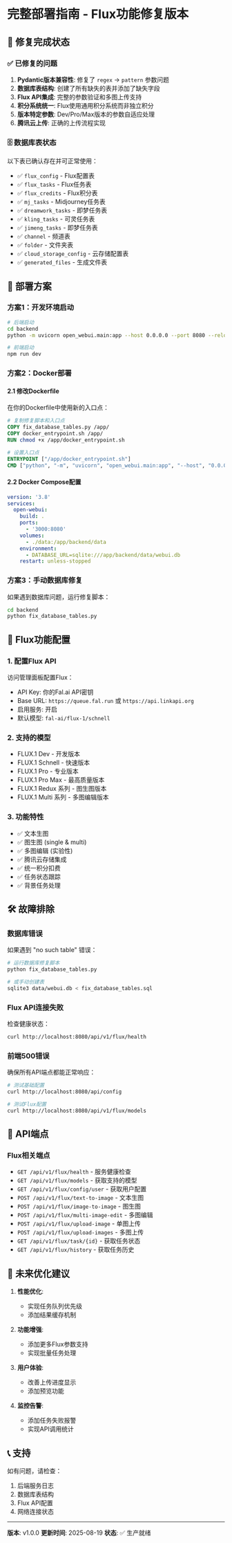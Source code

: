 # 完整部署指南 - Flux功能修复版本

## 🎉 修复完成状态

### ✅ 已修复的问题

1. **Pydantic版本兼容性**: 修复了 `regex` → `pattern` 参数问题
2. **数据库表结构**: 创建了所有缺失的表并添加了缺失字段
3. **Flux API集成**: 完整的参数验证和多图上传支持
4. **积分系统统一**: Flux使用通用积分系统而非独立积分
5. **版本特定参数**: Dev/Pro/Max版本的参数自适应处理
6. **腾讯云上传**: 正确的上传流程实现

### 🗄️ 数据库表状态

以下表已确认存在并可正常使用：

- ✅ `flux_config` - Flux配置表
- ✅ `flux_tasks` - Flux任务表
- ✅ `flux_credits` - Flux积分表
- ✅ `mj_tasks` - Midjourney任务表
- ✅ `dreamwork_tasks` - 即梦任务表
- ✅ `kling_tasks` - 可灵任务表
- ✅ `jimeng_tasks` - 即梦任务表
- ✅ `channel` - 频道表
- ✅ `folder` - 文件夹表
- ✅ `cloud_storage_config` - 云存储配置表
- ✅ `generated_files` - 生成文件表

## 🚀 部署方案

### 方案1：开发环境启动

```bash
# 后端启动
cd backend
python -m uvicorn open_webui.main:app --host 0.0.0.0 --port 8080 --reload

# 前端启动
npm run dev
```

### 方案2：Docker部署

#### 2.1 修改Dockerfile

在你的Dockerfile中使用新的入口点：

```dockerfile
# 复制修复脚本和入口点
COPY fix_database_tables.py /app/
COPY docker_entrypoint.sh /app/
RUN chmod +x /app/docker_entrypoint.sh

# 设置入口点
ENTRYPOINT ["/app/docker_entrypoint.sh"]
CMD ["python", "-m", "uvicorn", "open_webui.main:app", "--host", "0.0.0.0", "--port", "8080"]
```

#### 2.2 Docker Compose配置

```yaml
version: '3.8'
services:
  open-webui:
    build: .
    ports:
      - '3000:8080'
    volumes:
      - ./data:/app/backend/data
    environment:
      - DATABASE_URL=sqlite:///app/backend/data/webui.db
    restart: unless-stopped
```

### 方案3：手动数据库修复

如果遇到数据库问题，运行修复脚本：

```bash
cd backend
python fix_database_tables.py
```

## 🔧 Flux功能配置

### 1. 配置Flux API

访问管理面板配置Flux：

- API Key: 你的Fal.ai API密钥
- Base URL: `https://queue.fal.run` 或 `https://api.linkapi.org`
- 启用服务: 开启
- 默认模型: `fal-ai/flux-1/schnell`

### 2. 支持的模型

- FLUX.1 Dev - 开发版本
- FLUX.1 Schnell - 快速版本
- FLUX.1 Pro - 专业版本
- FLUX.1 Pro Max - 最高质量版本
- FLUX.1 Redux 系列 - 图生图版本
- FLUX.1 Multi 系列 - 多图编辑版本

### 3. 功能特性

- ✅ 文本生图
- ✅ 图生图 (single & multi)
- ✅ 多图编辑 (实验性)
- ✅ 腾讯云存储集成
- ✅ 统一积分扣费
- ✅ 任务状态跟踪
- ✅ 背景任务处理

## 🛠️ 故障排除

### 数据库错误

如果遇到 "no such table" 错误：

```bash
# 运行数据库修复脚本
python fix_database_tables.py

# 或手动创建表
sqlite3 data/webui.db < fix_database_tables.sql
```

### Flux API连接失败

检查健康状态：

```bash
curl http://localhost:8080/api/v1/flux/health
```

### 前端500错误

确保所有API端点都能正常响应：

```bash
# 测试基础配置
curl http://localhost:8080/api/config

# 测试Flux配置
curl http://localhost:8080/api/v1/flux/models
```

## 📝 API端点

### Flux相关端点

- `GET /api/v1/flux/health` - 服务健康检查
- `GET /api/v1/flux/models` - 获取支持的模型
- `GET /api/v1/flux/config/user` - 获取用户配置
- `POST /api/v1/flux/text-to-image` - 文本生图
- `POST /api/v1/flux/image-to-image` - 图生图
- `POST /api/v1/flux/multi-image-edit` - 多图编辑
- `POST /api/v1/flux/upload-image` - 单图上传
- `POST /api/v1/flux/upload-images` - 多图上传
- `GET /api/v1/flux/task/{id}` - 获取任务状态
- `GET /api/v1/flux/history` - 获取任务历史

## 🎯 未来优化建议

1. **性能优化**:
   - 实现任务队列优先级
   - 添加结果缓存机制

2. **功能增强**:
   - 添加更多Flux参数支持
   - 实现批量任务处理

3. **用户体验**:
   - 改善上传进度显示
   - 添加预览功能

4. **监控告警**:
   - 添加任务失败报警
   - 实现API调用统计

## 📞 支持

如有问题，请检查：

1. 后端服务日志
2. 数据库表结构
3. Flux API配置
4. 网络连接状态

---

**版本**: v1.0.0
**更新时间**: 2025-08-19
**状态**: ✅ 生产就绪
